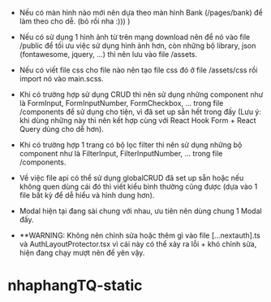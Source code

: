 - Nếu có màn hình nào mới nên dựa theo màn hình Bank (/pages/bank) để làm theo cho dễ. (bỏ rồi nha :))) )

- Nếu có sử dụng 1 hình ảnh từ trên mạng download nên để nó vào file /public để tối ưu việc sử dụng hình ảnh hơn, còn những bộ library, json (fontawesome, jquery, ...) thì nên lưu vào file /assets.

- Nếu có viết file css cho file nào nên tạo file css đó ở file /assets/css rồi import nó vào main.scss.

- Khi có trường hợp sử dụng CRUD thì nên sử dụng những component như là FormInput, FormInputNumber, FormCheckbox, ... trong file /components để sử dụng cho tiện, vì đã set up sẵn hết trong đấy (Lưu ý: khi dùng những này thì nên kết hợp cùng với React Hook Form + React Query dùng cho dễ hơn).

- Khi có trường hợp 1 trang có bộ lọc filter thì nên sử dụng những bộ component như là FilterInput, FilterInputNumber, ... trong file /components.

- Về việc file api có thể sử dụng globalCRUD đã set up sẵn hoặc nếu không quen dùng cái đó thì viết kiểu bình thường cũng được (dựa vào 1 file bất kỳ để dễ hiểu và hình dung hơn).

- Modal hiện tại đang sài chung với nhau, ưu tiên nên dùng chung 1 Modal đấy.

- \*\*WARNING: Không nên chỉnh sửa hoặc thêm gì vào file [...nextauth].ts và AuthLayoutProtector.tsx vì cái này có thể xảy ra lỗi + khó chỉnh sửa, hiện đang chạy mượt nên để yên vậy.
# nhaphangTQ-static
